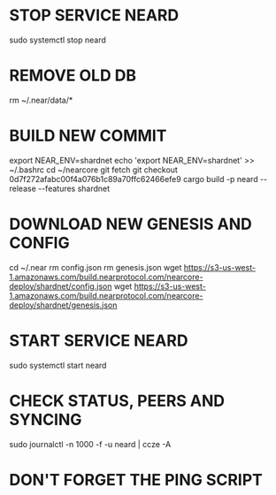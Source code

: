 # STOP SERVICE NEARD
sudo systemctl stop neard

# REMOVE OLD DB
rm ~/.near/data/*

# BUILD NEW COMMIT
export NEAR_ENV=shardnet
echo 'export NEAR_ENV=shardnet' >> ~/.bashrc
cd ~/nearcore
git fetch
git checkout 0d7f272afabc00f4a076b1c89a70ffc62466efe9
cargo build -p neard --release --features shardnet

# DOWNLOAD NEW GENESIS AND CONFIG
cd ~/.near
rm config.json
rm genesis.json
wget https://s3-us-west-1.amazonaws.com/build.nearprotocol.com/nearcore-deploy/shardnet/config.json
wget https://s3-us-west-1.amazonaws.com/build.nearprotocol.com/nearcore-deploy/shardnet/genesis.json


# START SERVICE NEARD
sudo systemctl start neard

# CHECK STATUS, PEERS AND SYNCING
sudo journalctl -n 1000 -f -u neard | ccze -A

# DON'T FORGET THE PING SCRIPT
